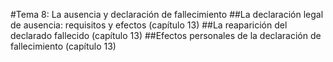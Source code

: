 #Tema 8: La ausencia y declaración de fallecimiento
##La declaración legal de ausencia: requisitos y efectos (capítulo 13)
##La reaparición del declarado fallecido (capítulo 13)
##Efectos personales de la declaración de fallecimiento (capítulo 13)
